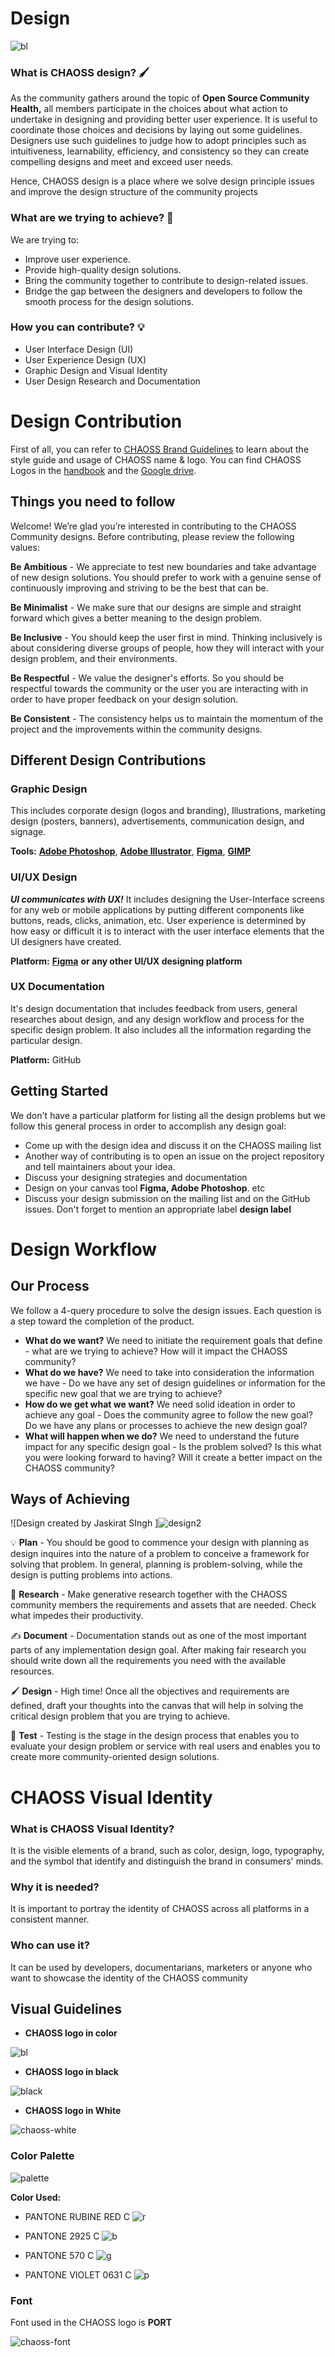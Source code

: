 
# Design

![bl](https://user-images.githubusercontent.com/72370777/210440011-381aec02-0b2c-4a86-b4cd-0b96c6449a7e.png)


### What is CHAOSS design? 🖌 

As the community gathers around the topic of **Open Source Community Health,** all members participate in the choices about what action to undertake in designing and providing better user experience. It is useful to coordinate those choices and decisions by laying out some guidelines. Designers use such guidelines to judge how to adopt principles such as intuitiveness, learnability, efficiency, and consistency so they can create compelling designs and meet and exceed user needs.

Hence, CHAOSS design is a place where we solve design principle issues and improve the design structure of the community projects

### What are we trying to achieve? 🤔 

We are trying to:

* Improve user experience.
* Provide high-quality design solutions.
* Bring the community together to contribute to design-related issues.
* Bridge the gap between the designers and developers to follow the smooth process for the design solutions.

### How you can contribute? 💡 

* User Interface Design \(UI\)
* User Experience Design \(UX\)
* Graphic Design and Visual Identity
* User Design Research and Documentation

# Design Contribution

First of all, you can refer to [CHAOSS Brand Guidelines](https://docs.google.com/presentation/d/1BZSBa4Ttji95NTPwHcVjcu-CgiuwBezd/edit#slide=id.p2) to learn about the style guide and usage of CHAOSS name & logo. You can find CHAOSS Logos in the [handbook](../community-resources/logos/) and the [Google drive](https://drive.google.com/drive/u/0/folders/1hgx-Thy5zaE04hSitSkaFODSq-RslMFj).

## Things you need to follow

Welcome! We’re glad you’re interested in contributing to the CHAOSS Community designs. Before contributing, please review the following values:

**Be Ambitious** - We appreciate to test new boundaries and take advantage of new
 design solutions. You should prefer to work with a genuine sense of continuously
 improving and striving to be the best that can be. 

**Be Minimalist** - We make sure that our designs are simple and straight forward which gives a better meaning to the design problem.

**Be Inclusive** - You should keep the user first in mind. Thinking inclusively is about considering diverse groups of people, how they will interact with your design problem, and their environments.

**Be Respectful** - We value the designer's efforts. So you should be respectful towards the community or the user you are interacting with in order to have proper feedback on your design solution. 

**Be Consistent** - The consistency helps us to maintain the momentum of the project and the improvements within the community designs.

## Different Design Contributions

### Graphic Design

This includes corporate design (logos and branding), Illustrations, marketing design (posters, banners), advertisements, communication design, and signage.

**Tools:** [**Adobe Photoshop**](https://www.adobe.com/in/products/photoshop), [**Adobe Illustrator**](https://www.adobe.com/in/products/illustrator.html), [**Figma**](https://www.figma.com/), [**GIMP**](https://www.gimp.org/)

### UI/UX Design

_**UI communicates with UX!**_ It includes designing the User-Interface screens for any web or mobile applications by putting different components like buttons, reads, clicks, animation, etc. User experience is determined by how easy or difficult it is to interact with the user interface elements that the UI designers have created.

**Platform:** [**Figma**](https://www.figma.com/) **or any other UI/UX designing platform**

### UX Documentation

It's design documentation that includes feedback from users, general researches about design, and any design workflow and process for the specific design problem. It also includes all the information regarding the particular design.

**Platform:** GitHub

## Getting Started

We don't have a particular platform for listing all the design problems but we follow this general process in order to accomplish any design goal:

* Come up with the design idea and discuss it on the CHAOSS mailing list
* Another way of contributing is to open an issue on the project repository and tell maintainers about your idea.
* Discuss your designing strategies and documentation
* Design on your canvas tool **Figma, Adobe Photoshop**. etc
* Discuss your design submission on the mailing list and on the GitHub issues. Don't forget to mention an appropriate label **design label**

# Design Workflow

## Our Process

We follow a 4-query procedure to solve the design issues. Each question is a step toward the completion of the product.

* **What do we want?** We need to initiate the requirement goals that define - what are we trying to achieve? How will it impact the CHAOSS community? 
* **What do we have?** We need to take into consideration the information we have - Do we have any set of design guidelines or information for the specific new goal that we are trying to achieve? 
* **How do we get what we want?** We need solid ideation in order to achieve any goal - Does the community agree to follow the new goal? Do we have any plans or processes to achieve the new design goal? 
* **What will happen when we do?** We need to understand the future impact for any specific design goal - Is the problem solved? Is this what you were looking forward to having? Will it create a better impact on the CHAOSS community? 

## Ways of Achieving

![Design created by Jaskirat SIngh ]![design2](https://user-images.githubusercontent.com/72370777/210440434-91091caa-3301-4350-9a6d-237ac56a5367.png)


💡 **Plan** - You should be good to commence your design with planning as design inquires into the nature of a problem to conceive a framework for solving that problem. In general, planning is problem-solving, while the design is putting problems into actions.

🧐 **Research** - Make generative research together with the CHAOSS community members the requirements and assets that are needed. Check what impedes their productivity.

✍ **Document** - Documentation stands out as one of the most important parts of any implementation design goal. After making fair research you should write down all the requirements you need with the available resources.

🖌 **Design** - High time! Once all the objectives and requirements are defined, draft your thoughts into the canvas that will help in solving the critical design problem that you are trying to achieve.

🧪 **Test** - Testing is the stage in the design process that enables you to evaluate your design problem or service with real users and enables you to create more community-oriented design solutions.

# CHAOSS Visual Identity

### What is CHAOSS Visual Identity?

It is the visible elements of a brand, such as color, design, logo, typography, and the symbol that identify and distinguish the brand in consumers' minds.

### Why it is needed?

It is important to portray the identity of CHAOSS across all platforms in a consistent manner. 

### Who can use it?

It can be used by developers, documentarians, marketers or anyone who want to showcase the identity of the CHAOSS community

## Visual Guidelines

* **CHAOSS logo in color**

![bl](https://user-images.githubusercontent.com/72370777/210440640-e4a6510d-87e1-4463-a44d-d687378676bd.png)



* **CHAOSS logo in black**

![black](https://user-images.githubusercontent.com/72370777/210440769-2019851b-7de5-4c36-8a79-c4da58a48a71.svg)




* **CHAOSS logo in White**

![chaoss-white](https://user-images.githubusercontent.com/72370777/210440888-ee356aa0-26aa-4b5c-933f-aaddbd52df34.png)




### Color Palette

![palette](https://user-images.githubusercontent.com/72370777/210440981-64aadb7d-6d2c-4fca-a2bf-8a1f62b41cf1.png)


**Color Used:** 

* PANTONE RUBINE RED C ![r](https://user-images.githubusercontent.com/72370777/210441030-5a2b2422-ef81-41d5-a1c7-f66a68d9c830.png)
* PANTONE 2925 C
![b](https://user-images.githubusercontent.com/72370777/210441280-4545f688-03e7-47cd-a5bb-e8e475c4f73e.png)

* PANTONE 570 C ![g](https://user-images.githubusercontent.com/72370777/210441596-b4a7d53f-1847-4f33-a6e8-cfda5ac262be.png)

* PANTONE VIOLET 0631 C ![p](https://user-images.githubusercontent.com/72370777/210441768-631419b2-52e3-4723-b0fe-c9a5e4922fa0.png)


### Font

Font used in the CHAOSS logo is **PORT**


![chaoss-font](https://user-images.githubusercontent.com/72370777/210441908-6b65ccee-b31e-49c8-ad9f-75f7a3d40d8e.png)

